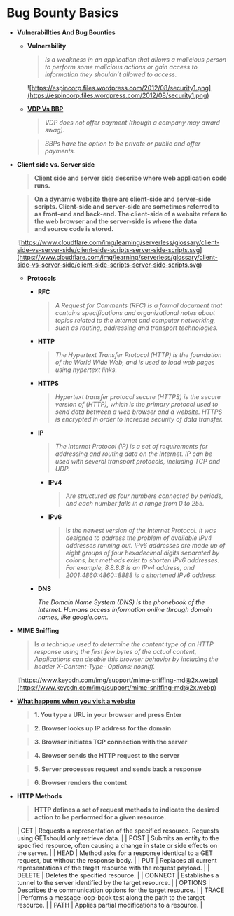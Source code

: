 # Bug Bounty Basics

- **Vulnerabillties And Bug Bounties**
    - **Vulnerability**
        
        > *Is a weakness in an application that allows a malicious person to perform some malicious actions or gain access to information they shouldn’t allowed to access.*
        > 
        
        ![https://espincorp.files.wordpress.com/2012/08/security1.png](https://espincorp.files.wordpress.com/2012/08/security1.png)
        
    - **[VDP Vs BBP](https://docs.hackerone.com/programs/vdp-vs-bbp.html)**
        
        > *VDP does not offer payment (though a company may award swag).*
        > 
        
        > *BBPs have the option to be private or public and offer payments.*
        > 
- ****Client side vs. Server side****
    
    > **Client side and server side describe where web application code runs.**
    > 
    
    > **On a dynamic website there are client-side and server-side scripts. Client-side and server-side are sometimes referred to as front-end and back-end. The client-side of a website refers to the web browser and the server-side is where the data and source code is stored.**
    > 
    
    ![https://www.cloudflare.com/img/learning/serverless/glossary/client-side-vs-server-side/client-side-scripts-server-side-scripts.svg](https://www.cloudflare.com/img/learning/serverless/glossary/client-side-vs-server-side/client-side-scripts-server-side-scripts.svg)
    
    - **Protocols**
        - **RFC**
            
            > *A Request for Comments (RFC) is a formal document that contains specifications and organizational notes about topics related to the internet and computer networking, such as routing, addressing and transport technologies.*
            > 
            
        - **HTTP**
            
            > *The Hypertext Transfer Protocol (HTTP) is the foundation of the World Wide Web, and is used to load web pages using hypertext links.*
            > 
        - **HTTPS**
            
            > *Hypertext transfer protocol secure (HTTPS) is the secure version of (HTTP), which is the primary protocol used to send data between a web browser and a website. HTTPS is encrypted in order to increase security of data transfer.*
            > 
            
        - **IP**
            
            > *The Internet Protocol (IP) is a set of requirements for addressing and routing data on the Internet. IP can be used with several transport protocols, including TCP and UDP.*
            > 
            - **IPv4**
                
                > A*re structured as four numbers connected by periods, and each number falls in a range from 0 to 255.*
                > 
            - **IPv6**
                
                > I*s the newest version of the Internet Protocol. It was designed to address the problem of available IPv4 addresses running out. IPv6 addresses are made up of eight groups of four hexadecimal digits separated by colons, but methods exist to shorten IPv6 addresses. For example, 8.8.8.8 is an IPv4 address, and 2001:4860:4860::8888 is a shortened IPv6 address.*
                > 
            
        - **DNS**
            
            *The Domain Name System (DNS) is the phonebook of the Internet. Humans access information online through domain names, like google.com.*
            
- **MIME Sniffing**
    
    > I*s a technique used to determine the content type of an HTTP response using the first few bytes of the actual content, Applications can disable this browser
    behavior by including the header X-Content-Type-
    Options: nosniff.*
    > 
    
    ![https://www.keycdn.com/img/support/mime-sniffing-md@2x.webp](https://www.keycdn.com/img/support/mime-sniffing-md@2x.webp)
    
- **[What happens when you visit a website](https://aws.amazon.com/blogs/mobile/what-happens-when-you-type-a-url-into-your-browser/#:~:text=and%20press%20Enter-,Browser%20looks%20up%20IP%20address%20for%20the%20domain,and%20sends%20back%20a%20response)**
    
    > **1. You type a URL in your browser and press Enter**
    > 
    
    > **2. Browser looks up IP address for the domain**
    > 
    
    > **3. Browser initiates TCP connection with the server**
    > 
    
    > **4. Browser sends the HTTP request to the server**
    > 
    
    > **5. Server processes request and sends back a response**
    > 
    
    > **6. Browser renders the content**
    > 
    
- **HTTP Methods**
    
    > **HTTP defines a set of request methods to indicate the desired action to be performed for a given resource.**
    > 
    
    | GET | Requests a representation of the specified resource. Requests using GETshould only retrieve data. |
    | POST | Submits an entity to the specified resource, often causing a change in state or side effects on the server. |
    | HEAD | Method asks for a response identical to a GET request, but without the response body. |
    | PUT | Replaces all current representations of the target resource with the request payload. |
    | DELETE | Deletes the specified resource. |
    | CONNECT | Establishes a tunnel to the server identified by the target resource. |
    | OPTIONS | Describes the communication options for the target resource. |
    | TRACE | Performs a message loop-back test along the path to the target resource. |
    | PATH | Applies partial modifications to a resource. |
